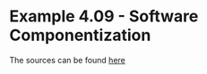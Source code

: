 # Example 4.09 - Software Componentization

The sources can be found [here](https://github.com/MaxDehaut/terraform-tweetish-azure)
